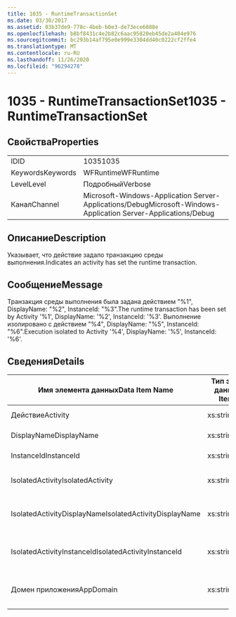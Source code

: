 ```yaml
---
title: 1035 - RuntimeTransactionSet
ms.date: 03/30/2017
ms.assetid: 03b37de9-778c-4beb-b0e3-de73ece6088e
ms.openlocfilehash: b8bf8431c4e2b82c6aac95820eb45de2a404e976
ms.sourcegitcommit: bc293b14af795e0e999e3304dd40c0222cf2ffe4
ms.translationtype: MT
ms.contentlocale: ru-RU
ms.lasthandoff: 11/26/2020
ms.locfileid: "96294278"
---
```

# <a name="1035---runtimetransactionset"></a><span data-ttu-id="2ba3e-102">1035 - RuntimeTransactionSet</span><span class="sxs-lookup"><span data-stu-id="2ba3e-102">1035 - RuntimeTransactionSet</span></span>

## <a name="properties"></a><span data-ttu-id="2ba3e-103">Свойства</span><span class="sxs-lookup"><span data-stu-id="2ba3e-103">Properties</span></span>  
  
|||  
|-|-|  
|<span data-ttu-id="2ba3e-104">ID</span><span class="sxs-lookup"><span data-stu-id="2ba3e-104">ID</span></span>|<span data-ttu-id="2ba3e-105">1035</span><span class="sxs-lookup"><span data-stu-id="2ba3e-105">1035</span></span>|  
|<span data-ttu-id="2ba3e-106">Keywords</span><span class="sxs-lookup"><span data-stu-id="2ba3e-106">Keywords</span></span>|<span data-ttu-id="2ba3e-107">WFRuntime</span><span class="sxs-lookup"><span data-stu-id="2ba3e-107">WFRuntime</span></span>|  
|<span data-ttu-id="2ba3e-108">Level</span><span class="sxs-lookup"><span data-stu-id="2ba3e-108">Level</span></span>|<span data-ttu-id="2ba3e-109">Подробный</span><span class="sxs-lookup"><span data-stu-id="2ba3e-109">Verbose</span></span>|  
|<span data-ttu-id="2ba3e-110">Канал</span><span class="sxs-lookup"><span data-stu-id="2ba3e-110">Channel</span></span>|<span data-ttu-id="2ba3e-111">Microsoft-Windows-Application Server-Applications/Debug</span><span class="sxs-lookup"><span data-stu-id="2ba3e-111">Microsoft-Windows-Application Server-Applications/Debug</span></span>|  
  
## <a name="description"></a><span data-ttu-id="2ba3e-112">Описание</span><span class="sxs-lookup"><span data-stu-id="2ba3e-112">Description</span></span>  

 <span data-ttu-id="2ba3e-113">Указывает, что действие задало транзакцию среды выполнения.</span><span class="sxs-lookup"><span data-stu-id="2ba3e-113">Indicates an activity has set the runtime transaction.</span></span>  
  
## <a name="message"></a><span data-ttu-id="2ba3e-114">Сообщение</span><span class="sxs-lookup"><span data-stu-id="2ba3e-114">Message</span></span>  

 <span data-ttu-id="2ba3e-115">Транзакция среды выполнения была задана действием "%1", DisplayName: "%2", InstanceId: "%3".</span><span class="sxs-lookup"><span data-stu-id="2ba3e-115">The runtime transaction has been set by Activity '%1', DisplayName: '%2', InstanceId: '%3'.</span></span>  <span data-ttu-id="2ba3e-116">Выполнение изолировано с действием "%4", DisplayName: "%5", InstanceId: "%6".</span><span class="sxs-lookup"><span data-stu-id="2ba3e-116">Execution isolated to Activity '%4', DisplayName: '%5', InstanceId: '%6'.</span></span>  
  
## <a name="details"></a><span data-ttu-id="2ba3e-117">Сведения</span><span class="sxs-lookup"><span data-stu-id="2ba3e-117">Details</span></span>  
  
|<span data-ttu-id="2ba3e-118">Имя элемента данных</span><span class="sxs-lookup"><span data-stu-id="2ba3e-118">Data Item Name</span></span>|<span data-ttu-id="2ba3e-119">Тип элемента данных</span><span class="sxs-lookup"><span data-stu-id="2ba3e-119">Data Item Type</span></span>|<span data-ttu-id="2ba3e-120">Описание</span><span class="sxs-lookup"><span data-stu-id="2ba3e-120">Description</span></span>|  
|--------------------|--------------------|-----------------|  
|<span data-ttu-id="2ba3e-121">Действие</span><span class="sxs-lookup"><span data-stu-id="2ba3e-121">Activity</span></span>|<span data-ttu-id="2ba3e-122">xs:string</span><span class="sxs-lookup"><span data-stu-id="2ba3e-122">xs:string</span></span>|<span data-ttu-id="2ba3e-123">Имя типа действия.</span><span class="sxs-lookup"><span data-stu-id="2ba3e-123">The type name of the activity.</span></span>|  
|<span data-ttu-id="2ba3e-124">DisplayName</span><span class="sxs-lookup"><span data-stu-id="2ba3e-124">DisplayName</span></span>|<span data-ttu-id="2ba3e-125">xs:string</span><span class="sxs-lookup"><span data-stu-id="2ba3e-125">xs:string</span></span>|<span data-ttu-id="2ba3e-126">Отображаемое имя действия.</span><span class="sxs-lookup"><span data-stu-id="2ba3e-126">The display name of the activity.</span></span>|  
|<span data-ttu-id="2ba3e-127">InstanceId</span><span class="sxs-lookup"><span data-stu-id="2ba3e-127">InstanceId</span></span>|<span data-ttu-id="2ba3e-128">xs:string</span><span class="sxs-lookup"><span data-stu-id="2ba3e-128">xs:string</span></span>|<span data-ttu-id="2ba3e-129">Идентификатор экземпляра действия.</span><span class="sxs-lookup"><span data-stu-id="2ba3e-129">The instance id of the activity.</span></span>|  
|<span data-ttu-id="2ba3e-130">IsolatedActivity</span><span class="sxs-lookup"><span data-stu-id="2ba3e-130">IsolatedActivity</span></span>|<span data-ttu-id="2ba3e-131">xs:string</span><span class="sxs-lookup"><span data-stu-id="2ba3e-131">xs:string</span></span>|<span data-ttu-id="2ba3e-132">Имя типа для действия, в котором изолирована транзакция.</span><span class="sxs-lookup"><span data-stu-id="2ba3e-132">The type name of the activity that the transaction is isolated to.</span></span>|  
|<span data-ttu-id="2ba3e-133">IsolatedActivityDisplayName</span><span class="sxs-lookup"><span data-stu-id="2ba3e-133">IsolatedActivityDisplayName</span></span>|<span data-ttu-id="2ba3e-134">xs:string</span><span class="sxs-lookup"><span data-stu-id="2ba3e-134">xs:string</span></span>|<span data-ttu-id="2ba3e-135">Имя отображаемого имени действия, в котором изолирована транзакция.</span><span class="sxs-lookup"><span data-stu-id="2ba3e-135">The display name of the activity that the transaction is isolated to.</span></span>|  
|<span data-ttu-id="2ba3e-136">IsolatedActivityInstanceId</span><span class="sxs-lookup"><span data-stu-id="2ba3e-136">IsolatedActivityInstanceId</span></span>|<span data-ttu-id="2ba3e-137">xs:string</span><span class="sxs-lookup"><span data-stu-id="2ba3e-137">xs:string</span></span>|<span data-ttu-id="2ba3e-138">Идентификатор экземпляра действия, в котором изолирована транзакция.</span><span class="sxs-lookup"><span data-stu-id="2ba3e-138">The instance id of the activity that the transaction is isolated to.</span></span>|  
|<span data-ttu-id="2ba3e-139">Домен приложения</span><span class="sxs-lookup"><span data-stu-id="2ba3e-139">AppDomain</span></span>|<span data-ttu-id="2ba3e-140">xs:string</span><span class="sxs-lookup"><span data-stu-id="2ba3e-140">xs:string</span></span>|<span data-ttu-id="2ba3e-141">Строка, возвращаемая AppDomain.CurrentDomain.FriendlyName.</span><span class="sxs-lookup"><span data-stu-id="2ba3e-141">The string returned by AppDomain.CurrentDomain.FriendlyName.</span></span>|
